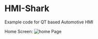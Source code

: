 # HMI-Shark
Example code for QT based Automotive HMI

Home Screen:
![home Page](https://user-images.githubusercontent.com/9293623/171481924-ac9e0c11-533d-4b40-b33f-eea4eed02af9.png)
